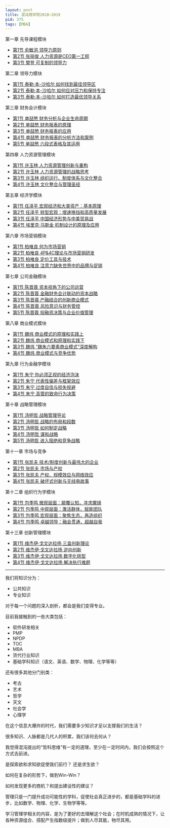 ```yaml
---
layout: post
title: 混沌商学院2018~2019
pid: 375
tags: [MBA]
---
```


第一章 先导课程模块
+ [第1节 俞敏洪 领导力原则]()
+ [第2节 张丽俊 人力资源是CEO第一工程]()
+ [第3节 樊登 可复制的领导力]()

第二章 领导力模块
+ [第1节 泰勒·本-沙哈尔 如何找到最佳领导区](http://www.baoguoding.com/2018/04/274-tal.html)
+ [第2节 泰勒·本-沙哈尔 如何应对压力和保持专注]()
+ [第3节 泰勒·本-沙哈尔 如何打造最优领导关系]()

第三章 财务会计模块
+ [第1节 单喆慜 财务分析与企业生命周期](http://www.baoguoding.com/2018/10/300-xcw01.html)
+ [第2节 单喆慜 财务报表的原理](http://www.baoguoding.com/2018/10/301-xcw02.html)
+ [第3节 单喆慜 财务报表的应用](http://www.baoguoding.com/2018/10/302-xcw03.html)
+ [第4节 单喆慜 财务报表的分析方法和案例](http://www.baoguoding.com/2018/10/303-xcw04.html)
+ [第5节 单喆慜 六段式表格及其运用](http://www.baoguoding.com/2018/10/304-xcw05.html)

第四章 人力资源管理模块
+ [第1节 许玉林 人力资源管理创新与重构](http://www.baoguoding.com/2018/10/305-xyl01.html)
+ [第2节 许玉林 人力资源管理的战略思考](http://www.baoguoding.com/2018/10/306-xyl02.html)
+ [第3节 许玉林 组织运行、制度体系与文化整合](http://www.baoguoding.com/2018/10/307-xyl03.html)
+ [第4节 许玉林 文化整合与管理圣经](http://www.baoguoding.com/2018/11/308-xyl04.html)

第五章 经济学模块
+ [第1节 任泽平 宏观经济和大类资产：基本原理]()
+ [第2节 任泽平 转型宏观：增速换挡和高质量发展]()
+ [第3节 任泽平 中国经济形势与中美贸易战]()
+ [第4节 埃里克·马斯金 机制设计的原理及应用]()

第六章 市场营销模块
+ [第1节 柏唯良 何为市场营销](http://www.baoguoding.com/2018/11/309-marketing01.html)
+ [第2节 柏唯良 4P&4C理论与市场营销研发](http://www.baoguoding.com/2018/11/310-marketing02.html)
+ [第3节 柏唯良 定价工具与技术](http://www.baoguoding.com/2018/11/311-marketing03.html)
+ [第4节 柏唯良 注意力缺失世界中的品牌与促销](http://www.baoguoding.com/2018/11/312-marketing04.html)

第七章 公司金融模块
+ [第1节 陈晋蓉 资本视角下的公司运营](http://www.baoguoding.com/2018/10/292-gsjrx01.html)
+ [第2节 陈晋蓉 金融财务会计联动的资本战略](http://www.baoguoding.com/2018/10/293-gsjrx02.html)
+ [第3节 陈晋蓉 产融结合的创新商业模式](http://www.baoguoding.com/2018/10/294-gsjrx03.html)
+ [第4节 陈晋蓉 风险意识与财务管控](http://www.baoguoding.com/2018/10/295-gsjrx04.html)
+ [第5节 陈晋蓉 投融资决策与企业价值管理](http://www.baoguoding.com/2018/10/296-gsjrx05.html)

第八章 商业模式模块
+ [第1节 魏炜 商业模式的原理和实践上](http://www.baoguoding.com/2018/11/313-syms01.html)
+ [第2节 魏炜 商业模式和原理和实践下](http://www.baoguoding.com/2019/06/397-mba0802.html)
+ [第3节 魏炜 “魏朱六要素商业模式”深度解构](http://www.baoguoding.com/2019/06/398-mba0803.html)
+ [第4节 魏炜 商业模式与竞争优势](http://www.baoguoding.com/2019/06/399-mba0804.html)

第九章 行为金融学模块
+ [第1节 朱宁 你必须正视的经济泡沫](http://www.baoguoding.com/2019/06/393-mba0901.html)
+ [第2节 朱宁 代表性偏差与框架效应](http://www.baoguoding.com/2019/06/394-mba0902.html)
+ [第3节 朱宁 过度自信与损失规避](http://www.baoguoding.com/2019/06/395-mba0903.html)
+ [第4节 朱宁 高管的致命行为决策](http://www.baoguoding.com/2019/06/396-mba0904.html)

第十章 战略管理模块
+ [第1节 汤明哲 战略管理导论](http://www.baoguoding.com/2019/06/388-mba1001.html)
+ [第2节 汤明哲 战略的布局和段数](http://www.baoguoding.com/2019/06/389-mba1002.html)
+ [第3节 汤明哲 如何制定战略](http://www.baoguoding.com/2019/06/390-mba1003.html)
+ [第4节 汤明哲 谋和战略](http://www.baoguoding.com/2019/06/391-mba1004.html)
+ [第5节 汤明哲 进入阻绝和竞争战略](http://www.baoguoding.com/2019/06/392-mba1005.html)

第十一章 市场与竞争
+ [第1节 张凯夫 技术/制度创新与最伟大的企业](http://www.baoguoding.com/2019/06/384-mba1101.html)
+ [第2节 张凯夫 市场与产权](http://www.baoguoding.com/2019/06/385-mba1102.html)
+ [第3节 张凯夫 产权、规模效应与网络效应](http://www.baoguoding.com/2019/06/386-mba1103.html)
+ [第4节 张凯夫 破坏式创新与无线电故事](http://www.baoguoding.com/2019/06/387-mba1104.html)

第十二章 组织行为学模块
+ [第1节 包季鸣 微观层面：颠覆认知，寻求魔镜](http://www.baoguoding.com/2019/06/380-mba1201.html)
+ [第2节 包季鸣 中观层面：激活群体，赋能团队](http://www.baoguoding.com/2019/06/381-mba1202.html)
+ [第3节 包季鸣 宏观层面：聚焦生态，再造组织](http://www.baoguoding.com/2019/06/382-mba1203.html)
+ [第4节 包季鸣 卓越领导：融会贯通，超越自我](http://www.baoguoding.com/2019/06/383-mba1204.html)

第十三章 创新管理模块
+ [第1节 维杰伊·戈文达拉扬 三盒创新理论](http://www.baoguoding.com/2019/06/376-mba1301.html)
+ [第2节 维杰伊·戈文达拉扬 逆向创新](http://www.baoguoding.com/2019/06/377-mba1302.html)
+ [第3节 维杰伊·戈文达拉扬 数字化转型](http://www.baoguoding.com/2019/06/378-mba1303.html)
+ [第4节 维杰伊·戈文达拉扬 解决执行难题](http://www.baoguoding.com/2019/06/379-mba1304.html)

---

我们将知识分为：
+ 公共知识
+ 专业知识

对于每一个问题的深入剖析，都会是我们变得专业。

目前我接触到的一些大类包括：
+ 软件研发相关
+ PMP
+ NPDP
+ TOC
+ MBA
+ 货代行业知识
+ 基础学科知识（语文、英语、数学、物理、化学等等）

还有很多其他分门别类：
+ 考古
+ 艺术
+ 哲学
+ 天文
+ 社会学
+ 心理学

在这个信息大爆炸的时代，我们需要多少知识才足以支撑我们的生活？

很多知识、人脉都是几代人的积累，我们该何去何从？

我觉得混沌提出的“哲科思维”有一定的道理，至少在一定时间内，我们会按照这个方式去前进。

是探索欲和求知欲促使我们前行？ 还是求生欲？

如何在复杂的形势下，做到Win-Win？

如何发现更多的商机？和提出建设性的建议？

管理只是一门提升成功可能性的学科，促使社会真正进步的，都是基础学科的进步，比如数学、物理、化学、生物学等等。

学习管理学相关的内容，是为了更好的去理解这个社会；在时机成熟的情况下，让各种资源组合、搭配产生指数级提升；做到人尽其能，物尽其用。